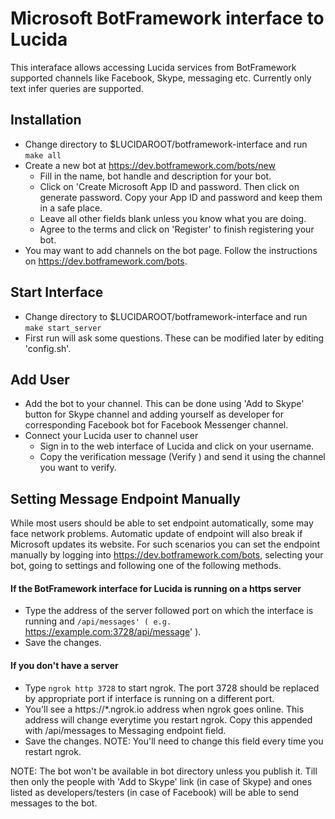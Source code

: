 Microsoft BotFramework interface to Lucida
==========================================

This interaface allows accessing Lucida services from BotFramework supported channels like Facebook, Skype, messaging etc. Currently only text infer queries are supported.

## Installation
* Change directory to $LUCIDAROOT/botframework-interface and run `make all`
* Create a new bot at https://dev.botframework.com/bots/new
    - Fill in the name, bot handle and description for your bot.
    - Click on 'Create Microsoft App ID and password. Then click on generate password. Copy your App ID and password and keep them in a safe place.
    - Leave all other fields blank unless you know what you are doing.
    - Agree to the terms and click on 'Register' to finish registering your bot.
* You may want to add channels on the bot page. Follow the instructions on https://dev.botframework.com/bots.

## Start Interface
* Change directory to $LUCIDAROOT/botframework-interface and run `make start_server`
* First run will ask some questions. These can be modified later by editing 'config.sh'.

## Add User
* Add the bot to your channel. This can be done using 'Add to Skype' button for Skype channel and adding yourself as developer for corresponding Facebook bot for Facebook Messenger channel.
* Connect your Lucida user to channel user
    - Sign in to the web interface of Lucida and click on your username.
    - Copy the verification message (Verify <token>) and send it using the channel you want to verify.

## Setting Message Endpoint Manually
While most users should be able to set endpoint automatically, some may face network problems. Automatic update of endpoint will also break if Microsoft updates its website. For such scenarios you can
set the endpoint manually by logging into https://dev.botframework.com/bots, selecting your bot, going to settings and following one of the following methods.

#### If the BotFramework interface for Lucida is running on a https server
* Type the address of the server followed port on which the interface is running and `/api/messages' ( e.g. `https://example.com:3728/api/message' ).
* Save the changes.
#### If you don't have a server
* Type `ngrok http 3728` to start ngrok. The port 3728 should be replaced by appropriate port if interface is running on a different port.
* You'll see a https://*.ngrok.io address when ngrok goes online. This address will change everytime you restart ngrok. Copy this appended with /api/messages to Messaging endpoint field.
* Save the changes.
NOTE: You'll need to change this field every time you restart ngrok.

NOTE: The bot won't be available in bot directory unless you publish it. Till then only the people with 'Add to Skype' link (in case of Skype) and ones listed as developers/testers (in case of Facebook)
will be able to send messages to the bot.
